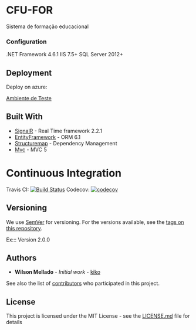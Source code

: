 # CFU-FOR

Sistema de formação educacional

### Configuration

.NET Framework 4.6.1
IIS 7.5+
SQL Server 2012+

## Deployment

Deploy on azure:

[Ambiente de Teste](http://cfufor-teste.azurewebsites.net/)

## Built With

* [SignalR](https://github.com/aspnet/SignalR/) - Real Time framework 2.2.1
* [EntityFramework](https://github.com/aspnet/EntityFramework/) - ORM 6.1
* [Structuremap](https://github.com/structuremap/structuremap/) - Dependency Management
* [Mvc](https://github.com/aspnet/Mvc/) - MVC 5

# Continuous Integration

Travis CI: [![Build Status](https://travis-ci.com/wmkDev/CFUFOR.svg?token=DU6rCTpvc6QuqpgHb6S9&branch=develop)](https://travis-ci.com/wmkDev/CFUFOR)
Codecov: [![codecov](https://codecov.io/gh/wmkDev/CFUFOR/branch/develop/graph/badge.svg?token=XtftekJqkM)](https://codecov.io/gh/wmkDev/CFUFOR)


## Versioning

We use [SemVer](http://semver.org/) for versioning. For the versions available, see the [tags on this repository](https://github.com/wmkDev/CFUFOR/tags). 

Ex::: Version 2.0.0

## Authors

* **Wilson Mellado** - *Initial work* - [kiko](https://github.com/wmkDev)

See also the list of [contributors](https://github.com/wmkDev/CFUFOR/contributors) who participated in this project.

## License

This project is licensed under the MIT License - see the [LICENSE.md](LICENSE.md) file for details
